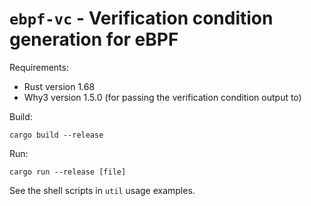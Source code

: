 # `ebpf-vc` - Verification condition generation for eBPF

Requirements:

- Rust version 1.68
- Why3 version 1.5.0 (for passing the verification condition output to)


Build:

    cargo build --release

Run:

    cargo run --release [file]

See the shell scripts in `util` usage examples.
